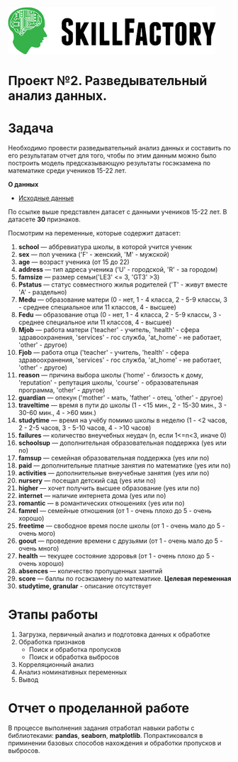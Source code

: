 ![Title PNG "Skill Factory"](/GitHub_image/img_title.png)
# Проект №2. Разведывательный анализ данных.

# Задача

Необходимо провести разведывательный анализ данных и составить по его результатам отчет для того, чтобы по этим данным можно было построить 
модель предсказывающую результаты госэкзамена по математике среди учеников 15-22 лет.

**О данных**

- [Исходные данные](https://lms.skillfactory.ru/assets/courseware/v1/425d6864db937e4ebabc972e581769ab/asset-v1:Skillfactory+DST-9+11DEC2019+type@asset+block/stud_math.csv)

По ссылке выше представлен датасет с данными учеников 15-22 лет. В датасете **30** признаков.

Посмотрим на переменные, которые содержит датасет:

1. **school** — аббревиатура школы, в которой учится ученик
2. **sex** — пол ученика ('F' - женский, 'M' - мужской)
3. **age** — возраст ученика (от 15 до 22)
4. **address** — тип адреса ученика ('U' - городской, 'R' - за городом)
5. **famsize** — размер семьи('LE3' <= 3, 'GT3' >3)
6. **Pstatus** — статус совместного жилья родителей ('T' - живут вместе 'A' - раздельно)
7. **Medu** — образование матери (0 - нет, 1 - 4 класса, 2 - 5-9 классы, 3 - среднее специальное или 11 классов, 4 - высшее)
8. **Fedu** — образование отца (0 - нет, 1 - 4 класса, 2 - 5-9 классы, 3 - среднее специальное или 11 классов, 4 - высшее)
9. **Mjob** — работа матери ('teacher' - учитель, 'health' - сфера здравоохранения, 'services' - гос служба, 'at_home' - не работает, 'other' - другое)
10. **Fjob** — работа отца ('teacher' - учитель, 'health' - сфера здравоохранения, 'services' - гос служба, 'at_home' - не работает, 'other' - другое)
11. **reason** — причина выбора школы ('home' - близость к дому, 'reputation' - репутация школы, 'course' - образовательная программа, 'other' - другое)
12. **guardian** — опекун ('mother' - мать, 'father' - отец, 'other' - другое)
13. **traveltime** — время в пути до школы (1 - <15 мин., 2 - 15-30 мин., 3 - 30-60 мин., 4 - >60 мин.)
14. **studytime** — время на учёбу помимо школы в неделю (1 - <2 часов, 2 - 2-5 часов, 3 - 5-10 часов, 4 - >10 часов)
15. **failures** — количество внеучебных неудач (n, если 1<=n<3, иначе 0)
16. **schoolsup** — дополнительная образовательная поддержка (yes или no)
17. **famsup** — семейная образовательная поддержка (yes или no)
18. **paid** — дополнительные платные занятия по математике (yes или no)
19. **activities** — дополнительные внеучебные занятия (yes или no)
20. **nursery** — посещал детский сад (yes или no)
21. **higher** — хочет получить высшее образование (yes или no)
22. **internet** — наличие интернета дома (yes или no)
23. **romantic** — в романтических отношениях (yes или no)
24. **famrel** — семейные отношения (от 1 - очень плохо до 5 - очень хорошо)
25. **freetime** — свободное время после школы (от 1 - очень мало до 5 - очень мого)
26. **goout** — проведение времени с друзьями (от 1 - очень мало до 5 - очень много)
27. **health** — текущее состояние здоровья (от 1 - очень плохо до 5 - очень хорошо)
28. **absences** — количество пропущенных занятий
29. **score** — баллы по госэкзамену по математике. **Целевая переменная**
30. **studytime, granular** - описание отсутствует

# Этапы работы

1. Загрузка, первичный анализ и подготовка данных к обработке
2. Обработка признаков
    - Поиск и обработка пропусков
    - Поиск и обработка выбросов
4. Корреляционный анализ
5. Анализ номинативных переменных
6. Вывод

# Отчет о проделанной работе

В процессе выполнения задания отработал навыки работы с библиотеками: **pandas**, **seaborn**, **matplotlib**. Попрактиковался в приминении базовых
способов нахождения и обработки пропусков и выбросов.
